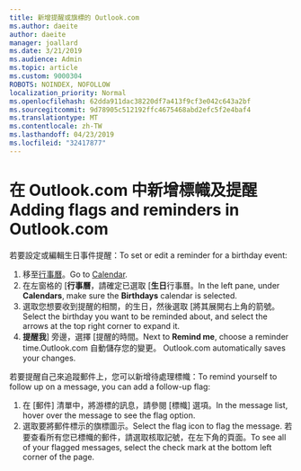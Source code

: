 ```yaml
---
title: 新增提醒或旗標的 Outlook.com
ms.author: daeite
author: daeite
manager: joallard
ms.date: 3/21/2019
ms.audience: Admin
ms.topic: article
ms.custom: 9000304
ROBOTS: NOINDEX, NOFOLLOW
localization_priority: Normal
ms.openlocfilehash: 62dda911dac38220df7a413f9cf3e042c643a2bf
ms.sourcegitcommit: 9d78905c512192ffc4675468abd2efc5f2e4baf4
ms.translationtype: MT
ms.contentlocale: zh-TW
ms.lasthandoff: 04/23/2019
ms.locfileid: "32417877"
---
```

# <a name="adding-flags-and-reminders-in-outlookcom"></a><span data-ttu-id="dfe0e-102">在 Outlook.com 中新增標幟及提醒</span><span class="sxs-lookup"><span data-stu-id="dfe0e-102">Adding flags and reminders in Outlook.com</span></span>

<span data-ttu-id="dfe0e-103">若要設定或編輯生日事件提醒：</span><span class="sxs-lookup"><span data-stu-id="dfe0e-103">To set or edit a reminder for a birthday event:</span></span>

1. <span data-ttu-id="dfe0e-104">移至[行事曆](https://outlook.live.com/calendar/)。</span><span class="sxs-lookup"><span data-stu-id="dfe0e-104">Go to [Calendar](https://outlook.live.com/calendar/).</span></span>
1. <span data-ttu-id="dfe0e-105">在左窗格的 [**行事曆**，請確定已選取 [**生日**行事曆。</span><span class="sxs-lookup"><span data-stu-id="dfe0e-105">In the left pane, under **Calendars**, make sure the **Birthdays** calendar is selected.</span></span>
1. <span data-ttu-id="dfe0e-106">選取您想要收到提醒的相關，的生日，然後選取 [將其展開右上角的箭號。</span><span class="sxs-lookup"><span data-stu-id="dfe0e-106">Select the birthday you want to be reminded about, and select the arrows at the top right corner to expand it.</span></span>
1. <span data-ttu-id="dfe0e-107">**提醒我**] 旁邊，選擇 [提醒的時間。</span><span class="sxs-lookup"><span data-stu-id="dfe0e-107">Next to **Remind me**, choose a reminder time.</span></span><span data-ttu-id="dfe0e-108">Outlook.com 自動儲存您的變更。</span><span class="sxs-lookup"><span data-stu-id="dfe0e-108"> Outlook.com automatically saves your changes.</span></span>

<span data-ttu-id="dfe0e-109">若要提醒自己來追蹤郵件上，您可以新增待處理標幟：</span><span class="sxs-lookup"><span data-stu-id="dfe0e-109">To remind yourself to follow up on a message, you can add a follow-up flag:</span></span>

1. <span data-ttu-id="dfe0e-110">在 [郵件] 清單中，將游標的訊息，請參閱 [標幟] 選項。</span><span class="sxs-lookup"><span data-stu-id="dfe0e-110">In the message list, hover over the message to see the flag option.</span></span>
1. <span data-ttu-id="dfe0e-111">選取要將郵件標示的旗標圖示。</span><span class="sxs-lookup"><span data-stu-id="dfe0e-111">Select the flag icon to flag the message.</span></span> <span data-ttu-id="dfe0e-112">若要查看所有您已標幟的郵件，請選取核取記號，在左下角的頁面。</span><span class="sxs-lookup"><span data-stu-id="dfe0e-112">To see all of your flagged messages, select the check mark at the bottom left corner of the page.</span></span>